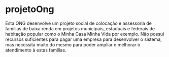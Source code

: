 # projetoOng
Esta ONG desenvolve um projeto social de colocação e assessoria de famílias de baixa renda em projetos municipais, estaduais e federais de habitação popular como o Minha Casa Minha Vida por exemplo.  Não possui recursos suficientes para pagar uma empresa para desenvolver o sistema, mas necessita muito do mesmo para poder ampliar e melhorar o atendimento à estas famílias.
